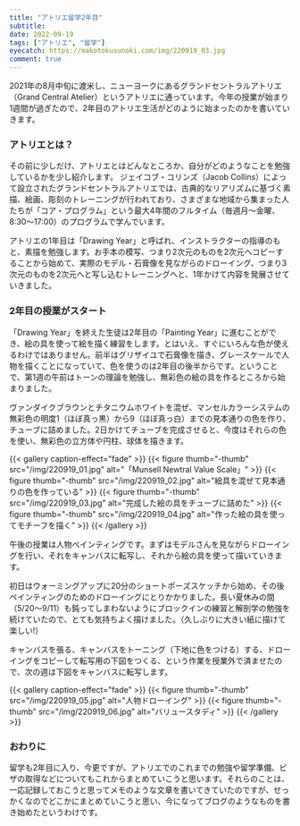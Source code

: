 ```yaml
---
title: "アトリエ留学2年目"
subtitle: 
date: 2022-09-19
tags: ["アトリエ", "留学"]
eyecatch: https://makotokusunoki.com/img/220919_03.jpg
comment: true
---
```

2021年の8月中旬に渡米し、ニューヨークにあるグランドセントラルアトリエ（Grand Central Atelier）というアトリエに通っています。今年の授業が始まり1週間が過ぎたので、2年目のアトリエ生活がどのように始まったのかを書いていきます。  

### アトリエとは？
その前に少しだけ、アトリエとはどんなところか、自分がどのようなことを勉強しているかを少し紹介します。
ジェイコブ・コリンズ（Jacob Collins）によって設立されたグランドセントラルアトリエでは、古典的なリアリズムに基づく素描、絵画、彫刻のトレーニングが行われており、さまざまな地域から集まった人たちが「コア・プログラム」という最大4年間のフルタイム（毎週月〜金曜、8:30～17:00）のプログラムで学んでいます。

アトリエの1年目は「Drawing Year」と呼ばれ、インストラクターの指導のもと、素描を勉強します。お手本の模写、つまり2次元のものを2次元へコピーすることから始めて、実際のモデル・石膏像を見ながらのドローイング、つまり3次元のものを2次元へと写し込むトレーニングへと、1年かけて内容を発展させていきました。

### 2年目の授業がスタート
「Drawing Year」を終えた生徒は2年目の「Painting Year」に進むことができ、絵の具を使って絵を描く練習をします。とはいえ、すぐにいろんな色が使えるわけではありません。前半はグリザイユで石膏像を描き、グレースケールで人物を描くことになっていて、色を使うのは2年目の後半からです。ということで、第1週の午前はトーンの理論を勉強し、無彩色の絵の具を作るところから始まりました。   

ヴァンダイクブラウンとチタニウムホワイトを混ぜ、マンセルカラーシステムの無彩色の明度1（ほぼ真っ黒）から9（ほぼ真っ白）までの見本通りの色を作り、チューブに詰めました。2日かけてチューブを完成させると、今度はそれらの色を使い、無彩色の立方体や円柱、球体を描きます。  

{{< gallery caption-effect="fade" >}}
  {{< figure thumb="-thumb" src="/img/220919_01.jpg" alt="「Munsell Newtral Value Scale」" >}}
  {{< figure thumb="-thumb" src="/img/220919_02.jpg" alt="絵具を混ぜて見本通りの色を作っている" >}}
  {{< figure thumb="-thumb" src="/img/220919_03.jpg" alt="完成した絵の具をチューブに詰めた" >}}
  {{< figure thumb="-thumb" src="/img/220919_04.jpg" alt="作った絵の具を使ってモチーフを描く" >}}
{{< /gallery >}}

午後の授業は人物ペインティングです。まずはモデルさんを見ながらドローイングを行い、それをキャンバスに転写し、それから絵の具を使って描いていきます。  

初日はウォーミングアップに20分のショートポーズスケッチから始め、その後ペインティングのためのドローイングにとりかかりました。長い夏休みの間（5/20〜9/11）も鈍ってしまわないようにブロックインの練習と解剖学の勉強を続けていたので、とても気持ちよく描けました。（久しぶりに大きい紙に描けて楽しい!）  

キャンバスを張る、キャンバスをトーニング（下地に色をつける）する、ドローイングをコピーして転写用の下図をつくる、という作業を授業外で済ませたので、次の週は下図をキャンバスに転写します。

{{< gallery caption-effect="fade" >}}
  {{< figure thumb="-thumb" src="/img/220919_05.jpg" alt="人物ドローイング" >}}
  {{< figure thumb="-thumb" src="/img/220919_06.jpg" alt="バリュースタディ" >}}
{{< /gallery >}}

### おわりに
留学も2年目に入り、今更ですが、アトリエでのこれまでの勉強や留学準備、ビザの取得などについてもこれからまとめていこうと思います。それらのことは、一応記録しておこうと思ってメモのような文章を書いてきていたのですが、せっかくなのでどこかにまとめていこうと思い、今になってブログのようなものを書き始めたというわけです。